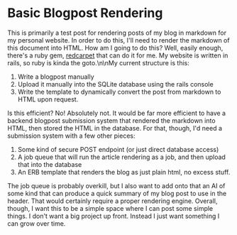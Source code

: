 # Basic Blogpost Rendering

This is primarily a test post for rendering posts of my blog in markdown for my personal website. In order to do this, I'll need to render the markdown of this document into HTML. How am I going to do this? Well, easily enough, there's a ruby gem, [redcarpet](https://github.com/vmg/redcarpet) that can do it for me. My website is written in rails, so ruby is kinda the goto.\n\nMy current structure is this:

1. Write a blogpost manually
2. Upload it manually into the SQLite database using the rails console
3. Write the template to dynamically convert the post from markdown to HTML upon request.

Is this efficient? No! Absolutely not. It would be far more efficient to have a backend blogpost submission system that rendered the markdown into HTML, then stored the HTML in the database. For that, though, I'd need a submission system with a few other pieces:

1. Some kind of secure POST endpoint (or just direct database access)
2. A job queue that will run the article rendering as a job, and then upload that into the database
3. An ERB template that renders the blog as just plain html, no excess stuff.

The job queue is probably overkill, but I also want to add onto that an AI of some kind that can produce a quick summary of my blog post to use in the header. That would certainly require a proper rendering engine.
Overall, though, I want this to be a simple space where I can post some simple things. I don't want a big project up front. Instead I just want something I can grow over time.